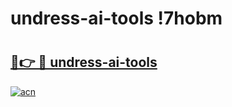 # undress-ai-tools !7hobm

# <h2><a href="https://537zul.esa.edu.pl?title=undress-ai-tools&ref=7hobm">🔗👉 🔴 undress-ai-tools</a></h2>

[![acn](https://github.com/user-attachments/assets/0f9c940e-d8b0-45ae-aac7-cd30a18b3e1c)](https://537zul.esa.edu.pl?title=undress-ai-tools&ref=7hobm)

